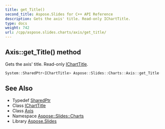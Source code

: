 ```yaml
---
title: get_Title()
second_title: Aspose.Slides for C++ API Reference
description: Gets the axis' title. Read-only IChartTitle.
type: docs
weight: 742
url: /cpp/aspose.slides.charts/axis/get_title/
---
```

## Axis::get_Title() method


Gets the axis' title. Read-only [IChartTitle](../../icharttitle/).

```cpp
System::SharedPtr<IChartTitle> Aspose::Slides::Charts::Axis::get_Title() override
```

## See Also

* Typedef [SharedPtr](../../system/sharedptr/)
* Class [IChartTitle](../icharttitle/)
* Class [Axis](./)
* Namespace [Aspose::Slides::Charts](../)
* Library [Aspose.Slides](../../)